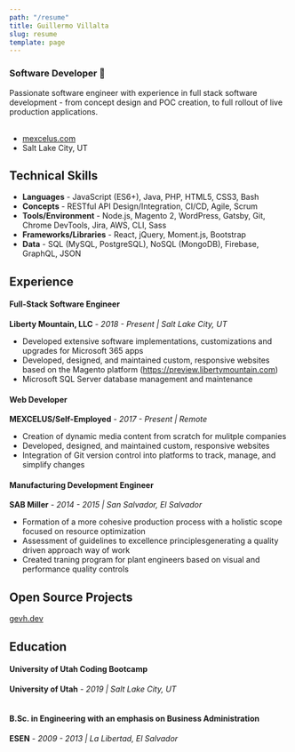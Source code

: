 ```yaml
---
path: "/resume"
title: Guillermo Villalta
slug: resume
template: page
---
```


### Software Developer 💾

Passionate software engineer with experience in full stack software development - from concept design and POC creation, to full rollout of live production applications. <br />
<br />
- [mexcelus.com](https://www.mexcelus.com)
- Salt Lake City, UT

## Technical Skills

- **Languages** - JavaScript (ES6+), Java, PHP, HTML5, CSS3, Bash
- **Concepts** - RESTful API Design/Integration, CI/CD, Agile, Scrum
- **Tools/Environment** - Node.js, Magento 2, WordPress, Gatsby, Git, Chrome DevTools, Jira, AWS, CLI, Sass
- **Frameworks/Libraries** - React, jQuery, Moment.js, Bootstrap
- **Data** - SQL (MySQL, PostgreSQL), NoSQL (MongoDB), Firebase, GraphQL, JSON

## Experience

#### Full-Stack Software Engineer

**Liberty Mountain, LLC** - _2018 - Present | Salt Lake City, UT_

- Developed extensive software implementations, customizations and upgrades for Microsoft 365 apps
- Developed, designed, and maintained custom, responsive websites based on the Magento platform (https://preview.libertymountain.com)
- Microsoft SQL Server database management and maintenance

#### Web Developer

**MEXCELUS/Self-Employed** - _2017 - Present | Remote_

- Creation of dynamic media content from scratch for mulitple companies
- Developed, designed, and maintained custom, responsive websites
- Integration of Git version control into platforms to track, manage, and simplify changes

#### Manufacturing Development Engineer

**SAB Miller** - _2014 - 2015 | San Salvador, El Salvador_

- Formation of a more cohesive production process with a holistic scope focused on resource optimization
- Assessment of guidelines to excellence principlesgenerating a quality driven approach way of work
- Created traning program for plant engineers based on visual and performance quality controls

## Open Source Projects

[gevh.dev](https://gevh.dev)

## Education

#### University of Utah Coding Bootcamp

**University of Utah** - _2019 | Salt Lake City, UT_  
<br />  
#### B.Sc. in Engineering with an emphasis on Business Administration

**ESEN** - _2009 - 2013 | La Libertad, El Salvador_
